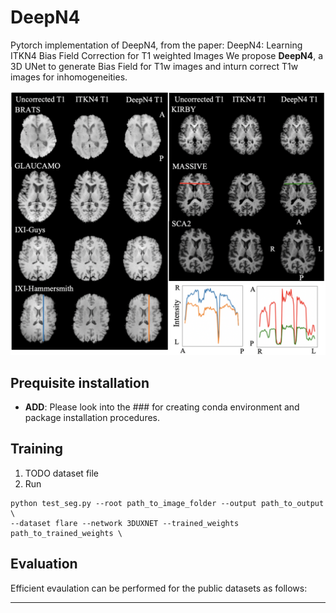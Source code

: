 # DeepN4
Pytorch implementation of DeepN4, from the paper: DeepN4: Learning ITKN4 Bias Field Correction for T1 weighted Images 
We propose **DeepN4**, a 3D UNet to generate Bias Field for T1w images and inturn correct T1w images for inhomogeneities.

<p align="center">
<img src="Figures/fig.png" width=100% height=40% 
class="center">
</p>

## Prequisite installation
* **ADD**:  Please look into the ### for creating conda environment and package installation procedures. 

## Training
1. TODO dataset file 
2. Run 
```
python test_seg.py --root path_to_image_folder --output path_to_output \
--dataset flare --network 3DUXNET --trained_weights path_to_trained_weights \
```

## Evaluation
Efficient evaulation can be performed for the public datasets as follows:

---






